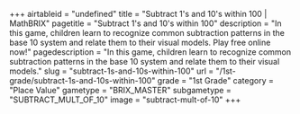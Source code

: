 +++
airtableid = "undefined"
title = "Subtract 1's and 10's within 100 | MathBRIX"
pagetitle = "Subtract 1's and 10's within 100"
description = "In this game, children learn to recognize common subtraction patterns in the base 10 system and relate them to their visual models. Play free online now!"
pagedescription = "In this game, children learn to recognize common subtraction patterns in the base 10 system and relate them to their visual models."
slug = "subtract-1s-and-10s-within-100"
url = "/1st-grade/subtract-1s-and-10s-within-100"
grade = "1st Grade"
category = "Place Value"
gametype = "BRIX_MASTER"
subgametype = "SUBTRACT_MULT_OF_10"
image = "subtract-mult-of-10"
+++